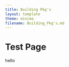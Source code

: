 ```yaml
---
title: Building Pkg's
layout: template
theme: minima
filename: Building_Pkg's.md
--- 
```


# Test Page
hello
